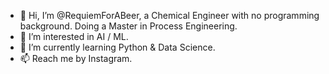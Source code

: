 - 👋 Hi, I’m @RequiemForABeer, a Chemical Engineer with no programming background. Doing a Master in Process Engineering.
- 👀 I’m interested in AI / ML.
- 🌱 I’m currently learning Python & Data Science.
- 📫 Reach me by Instagram.

<!---
RequiemForABeer/RequiemForABeer is a ✨ special ✨ repository because its `README.md` (this file) appears on your GitHub profile.
You can click the Preview link to take a look at your changes.
--->
